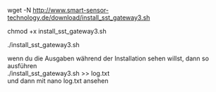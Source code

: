 wget -N http://www.smart-sensor-technology.de/download/install_sst_gateway3.sh		

chmod +x install_sst_gateway3.sh						

./install_sst_gateway3.sh		

wenn du die Ausgaben während der Installation sehen willst, dann so ausführen				
./install_sst_gateway3.sh >> log.txt			
und dann mit nano log.txt ansehen	
